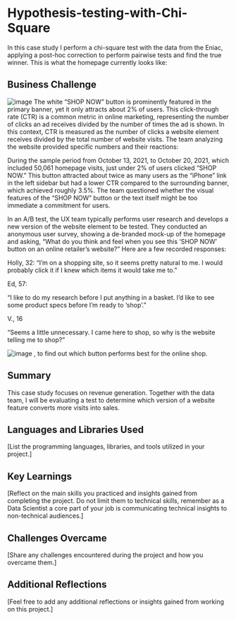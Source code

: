 # Hypothesis-testing-with-Chi-Square
In this case study I perform a chi-square test with the data from the Eniac, applying a post-hoc correction to perform pairwise tests and find the true winner.
This is what the homepage currently looks like:

## Business Challenge
![image](https://github.com/user-attachments/assets/477e91b6-3eca-4681-8a72-cafe2a4fc677)
The white “SHOP NOW” button is prominently featured in the primary banner, yet it only attracts about 2% of users. This click-through rate (CTR) is a common metric in online marketing, representing the number of clicks an ad receives divided by the number of times the ad is shown. In this context, CTR is measured as the number of clicks a website element receives divided by the total number of website visits. The team analyzing the website provided specific numbers and their reactions:

During the sample period from October 13, 2021, to October 20, 2021, which included 50,061 homepage visits, just under 2% of users clicked “SHOP NOW.” This button attracted about twice as many users as the “iPhone” link in the left sidebar but had a lower CTR compared to the surrounding banner, which achieved roughly 3.5%. The team questioned whether the visual features of the “SHOP NOW” button or the text itself might be too immediate a commitment for users.

In an A/B test, the UX team typically performs user research and develops a new version of the website element to be tested. They conducted an anonymous user survey, showing a de-branded mock-up of the homepage and asking, “What do you think and feel when you see this ‘SHOP NOW’ button on an online retailer’s website?” Here are a few recorded responses:

Holly, 32:
“I’m on a shopping site, so it seems pretty natural to me. I would probably click it if I knew which items it would take me to.”

Ed, 57:

“I like to do my research before I put anything in a basket. I’d like to see some product specs before I’m ready to ‘shop’.”

V., 16

“Seems a little unnecessary. I came here to shop, so why is the website telling me to shop?”


![image](https://github.com/user-attachments/assets/4aa42928-4fd1-439d-8d1a-5c50b2e20423)
, to find out which button performs best for the online shop. 


## Summary
This case study focuses on revenue generation. Together with the data team, I will be evaluating a test to determine which version of a website feature converts more visits into sales.
## Languages and Libraries Used
[List the programming languages, libraries, and tools utilized in your project.]
## Key Learnings
[Reflect on the main skills you practiced and insights gained from completing the project. Do not
limit them to technical skills, remember as a Data Scientist a core part of your job is
communicating technical insights to non-technical audiences.]
## Challenges Overcame
[Share any challenges encountered during the project and how you overcame them.]
## Additional Reflections
[Feel free to add any additional reflections or insights gained from working on this project.]
